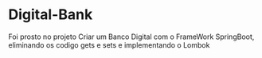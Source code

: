 # Digital-Bank
Foi prosto no projeto Criar um Banco Digital com o FrameWork SpringBoot, eliminando os codigo gets e sets e implementando o Lombok
